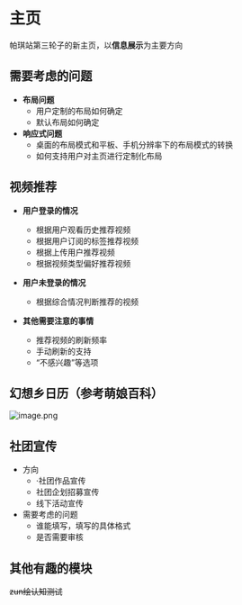 # 主页

帕琪站第三轮子的新主页，以**信息展示**为主要方向

## 需要考虑的问题

- **布局问题**
  - 用户定制的布局如何确定
  - 默认布局如何确定
- **响应式问题**
  - 桌面的布局模式和平板、手机分辨率下的布局模式的转换
  - 如何支持用户对主页进行定制化布局

## 视频推荐

- **用户登录的情况**
  - 根据用户观看历史推荐视频
  - 根据用户订阅的标签推荐视频
  - 根据上传用户推荐视频
  - 根据视频类型偏好推荐视频
- **用户未登录的情况**
  - 根据综合情况判断推荐的视频

- **其他需要注意的事情**
  - 推荐视频的刷新频率
  - 手动刷新的支持
  - “不感兴趣”等选项 

## 幻想乡日历（参考萌娘百科）

![image.png](https://i.loli.net/2020/12/30/WvEw6p94DcOHldi.png)

## 社团宣传

- 方向
  - ·社团作品宣传
  - 社团企划招募宣传
  - 线下活动宣传
- 需要考虑的问题
  - 谁能填写，填写的具体格式
  - 是否需要审核
  

## 其他有趣的模块

~~zun绘认知测试~~













